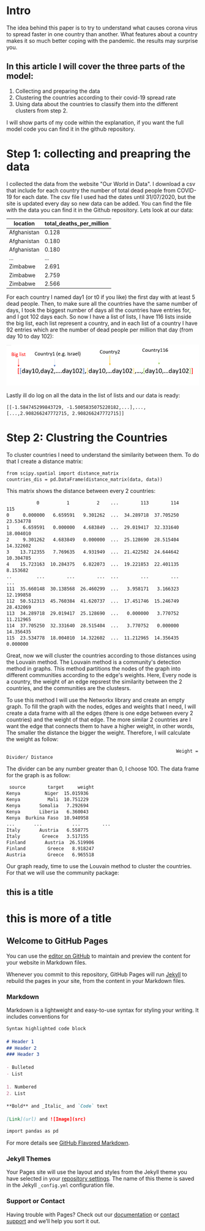 # Intro

The idea behind this paper is to try to understand what causes corona virus to spread faster in one country than another. What features about a country makes it so much better coping with the pandemic. the results may surprise you.
## In this article I will cover the three parts of the model:

1.  Collecting and preparing the data
2.  Clustering the countries according to their covid-19 spread rate
3.  Using data about the countries to classify them into the different clusters from step 2.

I will show parts of my code within the explanation, if you want the full model code you can find it in the github repository.

# Step 1: collecting and preapring the data

I collected the data from the website "Our World in Data".
I download a csv that include for each country the number of total dead people from COVID-19 for each date. The csv file I used had the dates until 31/07/2020, but the site is updated every day so new data can be added.
You can find the file with the data you can find it in the Github repository.
Lets look at our data:

location | total_deaths_per_million
-------- | ------------------------
Afghanistan | 0.128
Afghanistan | 0.180
Afghanistan | 0.180
... | ...
Zimbabwe | 2.691
Zimbabwe | 2.759
Zimbabwe | 2.566

For each country I named day1 (or t0 if you like) the first day with at least 5 dead people.
Then, to make sure all the countries have the same number of days, I took the biggest number of days all the countries have entries for, and I got 102 days each.
So now I have a list of lists, I have 116 lists inside the big list, each list represent a country, and in each list of a country I have 92 entries which are the number of dead people per million that day (from day 10 to day 102):

![the list of lists.png](https://github.com/Nohamika/Nohamika.github.io/blob/master/the%20list%20of%20lists.png)

Lastly ill do log on all the data in the list of lists and our data is ready:

```
[[-1.584745299843729, -1.5005835075220182,...],...,[...,2.908266247772715, 2.908266247772715]]
```

# Step 2: Clustring the Countries
To cluster countries I need to understand the similarity between them. To do that I create a distance matrix:
``` 
from scipy.spatial import distance_matrix
countries_dis = pd.DataFrame(distance_matrix(data, data))
```

This matrix shows the distance between every 2 countries:
```
           0          1          2    ...        113        114        115
0     0.000000   6.659591   9.301262  ...  34.289718  37.705250  23.534778
1     6.659591   0.000000   4.683849  ...  29.019417  32.331640  18.004010
2     9.301262   4.683849   0.000000  ...  25.128690  28.515404  14.322602
3    13.712355   7.769635   4.931949  ...  21.422582  24.644642  10.304785
4    15.723163  10.284375   6.822073  ...  19.221853  22.401135   8.153682
..         ...        ...        ...  ...        ...        ...        ...
111  35.660148  30.138568  26.460299  ...   3.958171   3.166323  12.199858
112  50.512313  45.760384  41.620737  ...  17.451746  15.246749  28.432069
113  34.289718  29.019417  25.128690  ...   0.000000   3.770752  11.212965
114  37.705250  32.331640  28.515404  ...   3.770752   0.000000  14.356435
115  23.534778  18.004010  14.322602  ...  11.212965  14.356435   0.000000
```

Great, now we will cluster the countries according to those distances using the Louvain method.
The Louvain method is a community's detection method in graphs. This method partitions the nodes of the graph into different communities according to the edge's weights. Here, Every node is a country, the weight of an edge repsrest the similarity between the 2 countries, and the communities are the clustesrs.

To use this method I will use the Networkx library and create an empty graph.
To fill the graph with the nodes, edges and weights that I need, I will create a data frame with all the edges (there is one edge between every 2 countries) and the weight of that edge.
The more similar 2 countries are I want the edge that connects them to have a higher weight, in other words, The smaller the distance the bigger the weight. Therefore, I will calculate the weight as follow:

                                                                  Weight = Divider/ Distance

The divider can be any number greater than 0, I choose 100.
The data frame for the graph is as follow:
```
 source        target     weight
Kenya         Niger  15.015936
Kenya          Mali  10.751229
Kenya       Somalia   7.292694
Kenya       Liberia   6.360043
Kenya  Burkina Faso  10.940958
...       ...           ...        ...
Italy       Austria   6.558775
Italy        Greece   3.517155
Finland       Austria  26.519906
Finland        Greece   8.918247
Austria        Greece   6.965518
```

Our graph ready, time to use the Louvain method to cluster the countries. For that we will use the community package:


## this is a title
# this is more of a title


## Welcome to GitHub Pages

You can use the [editor on GitHub](https://github.com/Nohamika/Nohamika.github.io/edit/master/index.md) to maintain and preview the content for your website in Markdown files.

Whenever you commit to this repository, GitHub Pages will run [Jekyll](https://jekyllrb.com/) to rebuild the pages in your site, from the content in your Markdown files.

### Markdown

Markdown is a lightweight and easy-to-use syntax for styling your writing. It includes conventions for

```markdown
Syntax highlighted code block

# Header 1
## Header 2
### Header 3

- Bulleted
- List

1. Numbered
2. List

**Bold** and _Italic_ and `Code` text

[Link](url) and ![Image](src)
```
```markdown
import pandas as pd
```

For more details see [GitHub Flavored Markdown](https://guides.github.com/features/mastering-markdown/).

### Jekyll Themes

Your Pages site will use the layout and styles from the Jekyll theme you have selected in your [repository settings](https://github.com/Nohamika/Nohamika.github.io/settings). The name of this theme is saved in the Jekyll `_config.yml` configuration file.

### Support or Contact

Having trouble with Pages? Check out our [documentation](https://docs.github.com/categories/github-pages-basics/) or [contact support](https://github.com/contact) and we’ll help you sort it out.
